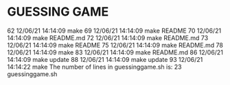 # GUESSING GAME
   62  12/06/21 14:14:09 make
   69  12/06/21 14:14:09 make README
   70  12/06/21 14:14:09 make README.md
   72  12/06/21 14:14:09 make README.md
   73  12/06/21 14:14:09 make README
   75  12/06/21 14:14:09 make README.md
   78  12/06/21 14:14:09 make
   83  12/06/21 14:14:09 make README.md
   86  12/06/21 14:14:09 make update
   88  12/06/21 14:14:09 make update
   93  12/06/21 14:14:22 make
The number of lines in guessinggame.sh is: 
23 guessinggame.sh

